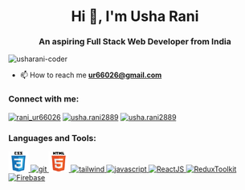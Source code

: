 <h1 align="center">Hi 👋, I'm Usha Rani</h1>
<h3 align="center">An aspiring Full Stack Web Developer from India</h3>

<p align="left"> <img src="https://komarev.com/ghpvc/?username=usharani-coder&label=Profile%20views&color=0e75b6&style=flat" alt="usharani-coder" /> </p>


- 📫 How to reach me **ur66026@gmail.com**


<h3 align="left">Connect with me:</h3>
<p align="left">
<a href="https://twitter.com/rani_ur66026" target="blank"><img align="center" src="https://raw.githubusercontent.com/rahuldkjain/github-profile-readme-generator/master/src/images/icons/Social/twitter.svg" alt="rani_ur66026" height="30" width="40" /></a>
<a href="https://instagram.com/usha.rani2889" target="blank"><img align="center" src="https://raw.githubusercontent.com/rahuldkjain/github-profile-readme-generator/master/src/images/icons/Social/instagram.svg" alt="usha.rani2889" height="30" width="40" /></a>
  <a href="https://www.linkedin.com/in/usha-rani-207939245/" target="blank"><img align="center" src="https://d3sxshmncs10te.cloudfront.net/icon/free/svg/461814.svg?token=eyJhbGciOiJoczI1NiIsImtpZCI6ImRlZmF1bHQifQ__.eyJpc3MiOiJkM3N4c2htbmNzMTB0ZS5jbG91ZGZyb250Lm5ldCIsImV4cCI6MTcwNzYzODI1NywicSI6bnVsbCwiaWF0IjoxNzA3Mzc5MDU3fQ__.eeb878b8b9f708bccbeed63899f773cd8ed7b1748f60a6608fb92759cac0383e" alt="usha.rani2889" height="30" width="40" /></a>
</p>

<h3 align="left">Languages and Tools:</h3>
<div align="left" > 
  <a href="https://www.w3schools.com/css/" target="_blank" rel="noreferrer"> 
    <img src="https://raw.githubusercontent.com/devicons/devicon/master/icons/css3/css3-original-wordmark.svg" alt="css3" width="40" height="40"/>
  </a> 
  <a href="https://git-scm.com/" target="_blank" rel="noreferrer"> 
    <img src="https://www.vectorlogo.zone/logos/git-scm/git-scm-icon.svg" alt="git" width="40" height="40"/> 
  </a> 
  <a href="https://www.w3.org/html/" target="_blank" rel="noreferrer"> 
    <img src="https://raw.githubusercontent.com/devicons/devicon/master/icons/html5/html5-original-wordmark.svg" alt="html5" width="40" height="40"/>
  </a> 
  <a href="https://tailwindcss.com/" target="_blank" rel="noreferrer"> <img src="https://www.vectorlogo.zone/logos/tailwindcss/tailwindcss-icon.svg" alt="tailwind" width="40" height="40"/> 
    </a>
  <a href="https://developer.mozilla.org/en-US/docs/Web/JavaScript" > <img src="https://d3sxshmncs10te.cloudfront.net/icon/free/svg/2945018.svg?token=eyJhbGciOiJoczI1NiIsImtpZCI6ImRlZmF1bHQifQ__.eyJpc3MiOiJkM3N4c2htbmNzMTB0ZS5jbG91ZGZyb250Lm5ldCIsImV4cCI6MTcwNzYzODUwNywicSI6bnVsbCwiaWF0IjoxNzA3Mzc5MzA3fQ__.60bfef58af3c0520a2c0fd991044def4623abc9dfd8a8f94bf6403fbe9974907" alt="javascript" width="40" height="40"/> 
  </a>
  <a href="react.dev" > <img src="https://d3sxshmncs10te.cloudfront.net/icon/free/svg/2945110.svg?token=eyJhbGciOiJoczI1NiIsImtpZCI6ImRlZmF1bHQifQ__.eyJpc3MiOiJkM3N4c2htbmNzMTB0ZS5jbG91ZGZyb250Lm5ldCIsImV4cCI6MTcwNzYzODY4MSwicSI6bnVsbCwiaWF0IjoxNzA3Mzc5NDgxfQ__.a87cbd16ed742c74c0c7ae434c70837a849ed526d45032b90f7db5dd91eeb6fb" alt="ReactJS" width="40" height="40"/> 
    </a>
  <a href="https://react-redux.js.org/" > <img src="https://d3sxshmncs10te.cloudfront.net/icon/free/svg/3032308.svg?token=eyJhbGciOiJoczI1NiIsImtpZCI6ImRlZmF1bHQifQ__.eyJpc3MiOiJkM3N4c2htbmNzMTB0ZS5jbG91ZGZyb250Lm5ldCIsImV4cCI6MTcwNzYzODg4MSwicSI6bnVsbCwiaWF0IjoxNzA3Mzc5NjgxfQ__.24817884cd607967f612e24a678eba915765acad26eb846d50e7cbc075656c6c" alt="ReduxToolkit" width="40" height="40"/> 
    </a>
   <a href="https://firebase.google.com/" > <img src="https://d3sxshmncs10te.cloudfront.net/icon/free/svg/2944871.svg?token=eyJhbGciOiJoczI1NiIsImtpZCI6ImRlZmF1bHQifQ__.eyJpc3MiOiJkM3N4c2htbmNzMTB0ZS5jbG91ZGZyb250Lm5ldCIsImV4cCI6MTcwNzYzODkzNywicSI6bnVsbCwiaWF0IjoxNzA3Mzc5NzM3fQ__.3ae37f0ec92fe0d1ec1ba043d2b1134ae495b39e6299717bffdff0bfd3502523" alt="Firebase" width="40" height="40"/> 
    </a>
</div>

